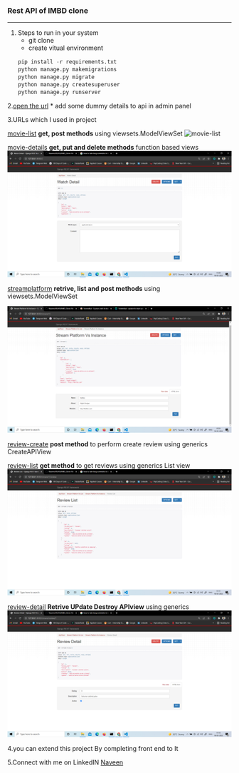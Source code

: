 ### Rest API of IMBD clone
---
1. Steps to run in your system
	* git clone 
	* create vitual environment
	```python
	pip install -r requirements.txt
	python manage.py makemigrations
	python manage.py migrate
	python manage.py createsuperuser
	python manage.py runserver
	```
2.[open the url](http://127.0.0.1:8000/admin)
	* add some dummy details to api in admin panel
	
3.URLs which I used in project

[movie-list](http://127.0.0.1:8000/list/) **get, post methods** using viewsets.ModelViewSet
![movie-list](https://github.com/[Naveen245245]/[IMBD_Clone]/images/[branch]/image.jpg?raw=true)
	
[movie-details](http://127.0.0.1:8000/<int:pk>/) **get, put and delete methods** function based views
![movie-details](https://github.com/Naveen245245/IMBD_Clone/blob/master/images/Screenshot%20(214).png)
	
[streamplatform](http://127.0.0.1:8000/stream) **retrive, list and post methods** using viewsets.ModelViewSet
<!-- ![streamplatform](https://github.com/[Naveen245245]/[IMBD_Clone]/blob/[master]/images.jpg?raw=true) -->
![streamplatform](https://github.com/Naveen245245/IMBD_Clone/blob/master/images/Screenshot%20(213).png)
	
[review-create](http://127.0.0.1:8000/stream/<int:pk>/review-create) **post method** to perform create review using generics CreateAPIView


[review-list](http://127.0.0.1:8000/stream/<int:pk>/review) **get method** to get reviews using generics List view
![review-list](https://github.com/Naveen245245/IMBD_Clone/blob/master/images/Screenshot%20(216).png)

[review-detail](http://127.0.0.1:8000/stream/review/<int:pk>) **Retrive UPdate Destroy APIview** using generics
![review-detail](https://github.com/Naveen245245/IMBD_Clone/blob/master/images/Screenshot%20(215).png)

4.you can extend this project By completing front end to It 

5.Connect with me on LinkedIN 
[Naveen](https://www.linkedin.com/in/naveen-vp-541300154/)
